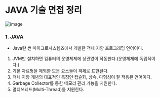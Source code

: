 # JAVA 기술 면접 정리

![image](https://user-images.githubusercontent.com/43642411/124565122-a924bc00-de7c-11eb-869e-ced546b38355.png)


### 1. JAVA
- Java란 썬 마이크로시스템즈에서 개발한 객체 지향 프로그래밍 언어이다.

1. JVM만 설치하면 컴퓨터의 운영체제에 상관없이 작동한다.(운영체제에 독립적이다.) </br>
2. 기본 자료형을 제외한 모든 요소들이 객체로 표현된다.</br>
3. 객체 지향 개념의 대표적인 특징인 캡슐화, 상속, 다형성이 잘 적용된 언어이다.</br>
4. Garbage Collector를 통한 메모리 관리 기능을 지원한다.</br>
5. 멀티쓰레드(Multi-Thread)를 지원한다.
